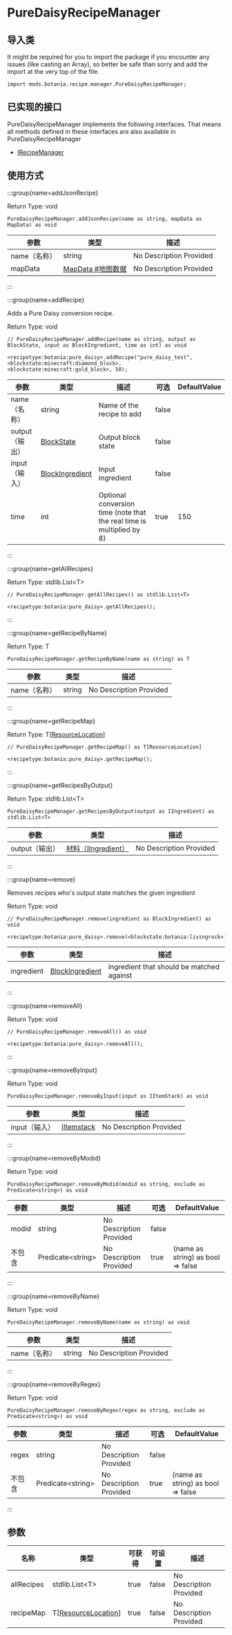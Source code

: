 # PureDaisyRecipeManager



## 导入类

It might be required for you to import the package if you encounter any issues (like casting an Array), so better be safe than sorry and add the import at the very top of the file.
```zenscript
import mods.botania.recipe.manager.PureDaisyRecipeManager;
```


## 已实现的接口
PureDaisyRecipeManager implements the following interfaces. That means all methods defined in these interfaces are also available in PureDaisyRecipeManager

- [IRecipeManager](/vanilla/api/recipe/manager/IRecipeManager)

## 使用方式

:::group{name=addJsonRecipe}

Return Type: void

```zenscript
PureDaisyRecipeManager.addJsonRecipe(name as string, mapData as MapData) as void
```

| 参数       | 类型                                         | 描述                      |
| -------- | ------------------------------------------ | ----------------------- |
| name（名称） | string                                     | No Description Provided |
| mapData  | [MapData #地图数据](/vanilla/api/data/MapData) | No Description Provided |


:::

:::group{name=addRecipe}

Adds a Pure Daisy conversion recipe.

Return Type: void

```zenscript
// PureDaisyRecipeManager.addRecipe(name as string, output as BlockState, input as BlockIngredient, time as int) as void

<recipetype:botania:pure_daisy>.addRecipe("pure_daisy_test", <blockstate:minecraft:diamond_block>, <blockstate:minecraft:gold_block>, 50);
```

| 参数         | 类型                                                    | 描述                                                                    | 可选    | DefaultValue |
| ---------- | ----------------------------------------------------- | --------------------------------------------------------------------- | ----- | ------------ |
| name（名称）   | string                                                | Name of the recipe to add                                             | false |              |
| output（输出） | [BlockState](/vanilla/api/block/BlockState)           | Output block state                                                    | false |              |
| input（输入）  | [BlockIngredient](/vanilla/api/block/BlockIngredient) | Input ingredient                                                      | false |              |
| time       | int                                                   | Optional conversion time (note that the real time is multiplied by 8) | true  | 150          |


:::

:::group{name=getAllRecipes}

Return Type: stdlib.List&lt;T&gt;

```zenscript
// PureDaisyRecipeManager.getAllRecipes() as stdlib.List<T>

<recipetype:botania:pure_daisy>.getAllRecipes();
```

:::

:::group{name=getRecipeByName}

Return Type: T

```zenscript
PureDaisyRecipeManager.getRecipeByName(name as string) as T
```

| 参数       | 类型     | 描述                      |
| -------- | ------ | ----------------------- |
| name（名称） | string | No Description Provided |


:::

:::group{name=getRecipeMap}

Return Type: T[[ResourceLocation](/vanilla/api/resource/ResourceLocation)]

```zenscript
// PureDaisyRecipeManager.getRecipeMap() as T[ResourceLocation]

<recipetype:botania:pure_daisy>.getRecipeMap();
```

:::

:::group{name=getRecipesByOutput}

Return Type: stdlib.List&lt;T&gt;

```zenscript
PureDaisyRecipeManager.getRecipesByOutput(output as IIngredient) as stdlib.List<T>
```

| 参数         | 类型                                                     | 描述                      |
| ---------- | ------------------------------------------------------ | ----------------------- |
| output（输出） | [材料（IIngredient）](/vanilla/api/ingredient/IIngredient) | No Description Provided |


:::

:::group{name=remove}

Removes recipes who's output state matches the given ingredient

Return Type: void

```zenscript
// PureDaisyRecipeManager.remove(ingredient as BlockIngredient) as void

<recipetype:botania:pure_daisy>.remove(<blockstate:botania:livingrock>);
```

| 参数         | 类型                                                    | 描述                                        |
| ---------- | ----------------------------------------------------- | ----------------------------------------- |
| ingredient | [BlockIngredient](/vanilla/api/block/BlockIngredient) | ingredient that should be matched against |


:::

:::group{name=removeAll}

Return Type: void

```zenscript
// PureDaisyRecipeManager.removeAll() as void

<recipetype:botania:pure_daisy>.removeAll();
```

:::

:::group{name=removeByInput}

Return Type: void

```zenscript
PureDaisyRecipeManager.removeByInput(input as IItemStack) as void
```

| 参数        | 类型                                         | 描述                      |
| --------- | ------------------------------------------ | ----------------------- |
| input（输入） | [IItemstack](/vanilla/api/item/IItemStack) | No Description Provided |


:::

:::group{name=removeByModid}

Return Type: void

```zenscript
PureDaisyRecipeManager.removeByModid(modid as string, exclude as Predicate<string>) as void
```

| 参数    | 类型                                  | 描述                      | 可选    | DefaultValue                      |
| ----- | ----------------------------------- | ----------------------- | ----- | --------------------------------- |
| modid | string                              | No Description Provided | false |                                   |
| 不包含   | Predicate&lt;string&gt; | No Description Provided | true  | (name as string) as bool => false |


:::

:::group{name=removeByName}

Return Type: void

```zenscript
PureDaisyRecipeManager.removeByName(name as string) as void
```

| 参数       | 类型     | 描述                      |
| -------- | ------ | ----------------------- |
| name（名称） | string | No Description Provided |


:::

:::group{name=removeByRegex}

Return Type: void

```zenscript
PureDaisyRecipeManager.removeByRegex(regex as string, exclude as Predicate<string>) as void
```

| 参数    | 类型                                  | 描述                      | 可选    | DefaultValue                      |
| ----- | ----------------------------------- | ----------------------- | ----- | --------------------------------- |
| regex | string                              | No Description Provided | false |                                   |
| 不包含   | Predicate&lt;string&gt; | No Description Provided | true  | (name as string) as bool => false |


:::


## 参数

| 名称         | 类型                                                            | 可获得  | 可设置   | 描述                      |
| ---------- | ------------------------------------------------------------- | ---- | ----- | ----------------------- |
| allRecipes | stdlib.List&lt;T&gt;                              | true | false | No Description Provided |
| recipeMap  | T[[ResourceLocation](/vanilla/api/resource/ResourceLocation)] | true | false | No Description Provided |

